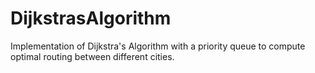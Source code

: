 # DijkstrasAlgorithm
Implementation of Dijkstra's Algorithm with a priority queue to compute optimal routing between different cities.
